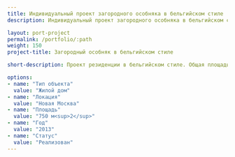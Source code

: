 ```yaml
---
title: Индивидуальный проект загородного особняка в бельгийском стиле
description: Индивидуальный проект загородного особняка в бельгийском стиле от архитектурного бюро А510. Индивидуальное проектирование на заказ.

layout: port-project
permalink: /portfolio/:path
weight: 150
project-title: Загородный особняк в бельгийском стиле

short-description: Проект резиденции в бельгийском стиле. Общая площадь здания - более 700м2. На двух этажах дома расположены 5 спален, гостиная, банный комплекс, библиотека.

options:
- name: "Тип объекта"
  value: "Жилой дом"
- name: "Локация"
  value: "Новая Москва"
- name: "Площадь"
  value: "750 м<sup>2</sup>"
- name: "Год"
  value: "2013"
- name: "Статус"
  value: "Реализован"
---
```

